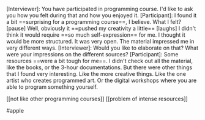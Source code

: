 [Interviewer]: You have participated in programming course. I'd like to ask you how you felt during that and how you enjoyed it.
[Participant]: I found it a bit ==surprising for a programming course==, I believe. What I felt? [pause] Well, obviously it ==pushed my creativity a little== [laughs] I didn't think it would require ==so much self-expression== for me. I thought it would be more structured. It was very open. The material impressed me in very different ways. 
[Interviewer]: Would you like to elaborate on that? What were your impressions on the different sources? 
[Participant]: Some resources ==were a bit tough for me==. I didn't check out all the material, like the books, or the 3-hour documentations. But there were other things that I found very interesting. Like the more creative things. Like the one artist who creates programmed art. Or the digital workshops where you are able to program something yourself. 

[[not like other programming courses]]
[[problem of intense resources]]

#apple 